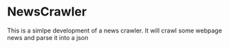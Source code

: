 # NewsCrawler

This is a simlpe development of a news crawler. It will crawl some webpage news and parse it into a json